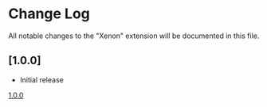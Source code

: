 # Change Log

All notable changes to the "Xenon" extension will be documented in this file.

## [1.0.0]

- Initial release

[1.0.0]("https://github.com/MitchMedeiros/midnight-xenon/releases/tag/v1.0.0)
